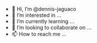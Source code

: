 - 👋 Hi, I’m @dennis-jaguaco
- 👀 I’m interested in ...
- 🌱 I’m currently learning ...
- 💞️ I’m looking to collaborate on ...
- 📫 How to reach me ...

<!---
dennis-jaguaco/dennis-jaguaco is a ✨ special ✨ repository because its `README.md` (this file) appears on your GitHub profile.
You can click the Preview link to take a look at your changes.
--->
